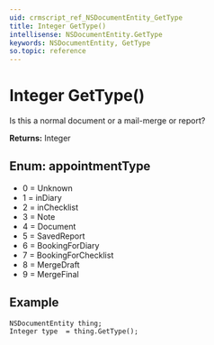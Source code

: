 ```yaml
---
uid: crmscript_ref_NSDocumentEntity_GetType
title: Integer GetType()
intellisense: NSDocumentEntity.GetType
keywords: NSDocumentEntity, GetType
so.topic: reference
---
```


# Integer GetType()

Is this a normal document or a mail-merge or report?

**Returns:** Integer

## Enum: appointmentType

* 0 = Unknown
* 1 = inDiary
* 2 = inChecklist
* 3 = Note
* 4 = Document
* 5 = SavedReport
* 6 = BookingForDiary
* 7 = BookingForChecklist
* 8 = MergeDraft
* 9 = MergeFinal

## Example

```crmscript
NSDocumentEntity thing;
Integer type  = thing.GetType();
```

